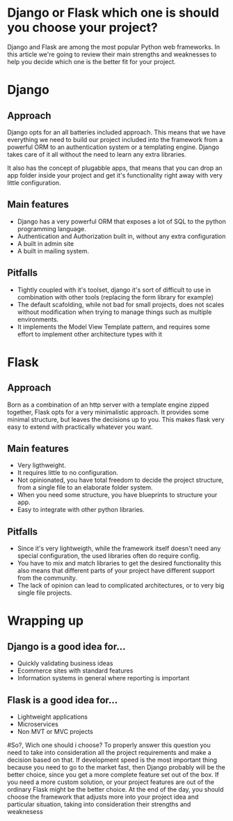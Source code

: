 # Django or Flask which one is should you choose your project?
Django and Flask are among the most popular Python web frameworks.
In this article we're going to review their main strengths and weaknesses to help you decide which one is the better fit for your project.


# Django

## Approach
Django opts for an all batteries included approach.
This means that we have everything we need to build our project included into the framework
from a powerful ORM to an authentication system or a templating engine.
Django takes care of it all without the need to learn any extra libraries.

It also has the concept of plugabble apps, that means that you can drop an app folder inside your project and get it's functionality right away
with very little configuration.

## Main features
- Django has a very powerful ORM that exposes a lot of SQL to the python programming language.
- Authentication and Authorization built in, without any extra configuration
- A built in admin site
- A built in mailing system.

## Pitfalls
- Tightly coupled with it's toolset, django it's sort of difficult to use in combination with other tools (replacing the form library for example)
- The default scafolding, while not bad for small projects, does not scales without modification when trying to manage things such as multiple environments.
- It implements the Model View Template pattern, and requires some effort to implement other architecture types with it


# Flask

## Approach
Born as a combination of an http server with a template engine zipped together, Flask opts for a very minimalistic approach.
It provides some minimal structure, but leaves the decisions up to you.
This makes flask very easy to extend with practically whatever you want.

## Main features
- Very ligthweight.
- It requires little to no configuration.
- Not opinionated, you have total freedom to decide the project structure, from a single file to an elaborate folder system.
- When you need some structure, you have blueprints to structure your app.
- Easy to integrate with other python libraries.

## Pitfalls
- Since it's very lightweigth, while the framework itself doesn't need any special configuration, the used libraries often do require config.
- You have to mix and match libraries to get the desired functionality this also means that different parts of your project have different support from the community.
- The lack of opinion can lead to complicated architectures, or to very big single file projects.

# Wrapping up

## Django is a good idea for…
- Quickly validating business ideas
- Ecommerce sites with standard features
- Information systems in general where reporting is important

## Flask is a good idea for…
- Lightweight applications
- Microservices
- Non MVT or MVC projects

#So?, Wich one should i choose?
To properly answer this question you need to take into consideration all the project requirements and make a decision based on that.
If development speed is the most important thing because you need to go to the market fast, then Django probably will be the better choice,
since you get a more complete feature set out of the box.
If you need a more custom solution, or your project features are out of the ordinary Flask might be the better choice.
At the end of the day, you should choose the framework that adjusts more into your project idea and particular situation,
taking into consideration their strengths and weaknesess
 
